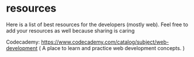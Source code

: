 # resources
Here is a list of best resources for the developers (mostly web). Feel free to add your resources as well because sharing is caring 

Codecademy: https://www.codecademy.com/catalog/subject/web-development
( A place to learn and practice web development concepts. )